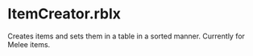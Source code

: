 # ItemCreator.rblx
Creates items and sets them in a table in a sorted manner. Currently for Melee items. 
